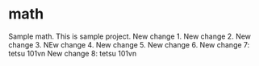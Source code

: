 # math
Sample math. This is sample project.
New change 1.
New change 2.
New change 3.
NEw change 4.
New change 5.
New change 6.
New change 7: tetsu 101vn
New change 8: tetsu 101vn